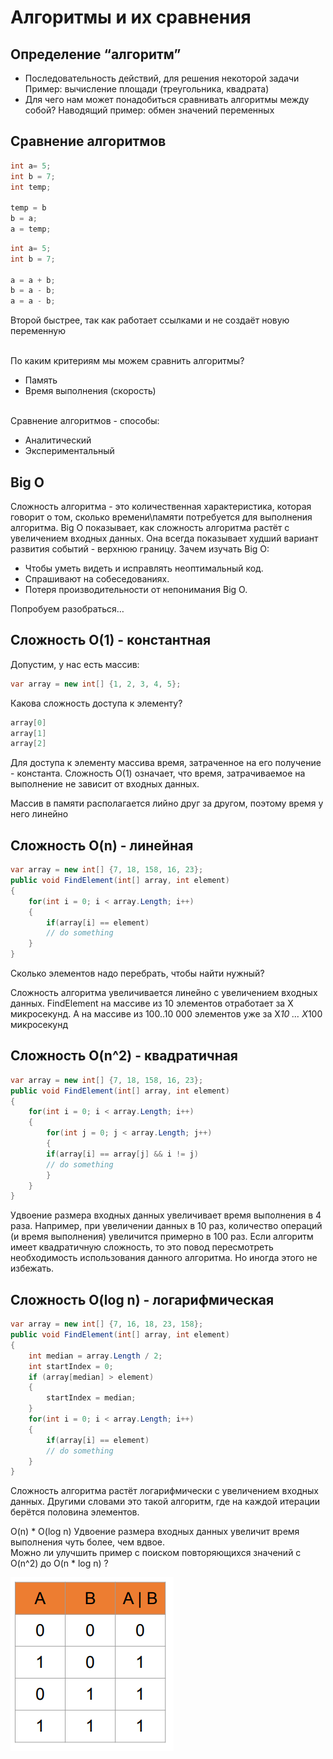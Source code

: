 # Алгоритмы и их сравнения

## Определение “алгоритм”
* Последовательность действий, для решения некоторой задачи Пример: вычисление площади (треугольника, квадрата)
* Для чего нам может понадобиться сравнивать алгоритмы между собой?
Наводящий пример: обмен значений переменных

## Сравнение алгоритмов

```C#
int a= 5;
int b = 7;
int temp;

temp = b
b = a;
a = temp;
```

```C#
int a= 5;
int b = 7;

a = a + b;
b = a - b;
a = a - b;
```

Второй быстрее, так как работает ссылками и не создаёт новую переменную

<br>По каким критериям мы можем сравнить алгоритмы?
* Память
* Время выполнения (скорость)

<br> Сравнение алгоритмов - способы:
* Аналитический
* Экспериментальный

## Big O
Сложность алгоритма - это количественная характеристика, которая говорит о том, сколько времени\памяти потребуется для выполнения алгоритма.
Big O показывает, как сложность алгоритма растёт с увеличением входных данных. Она всегда показывает худший вариант развития событий - верхнюю границу.
Зачем изучать Big O:
* Чтобы уметь видеть и исправлять неоптимальный код.
* Спрашивают на собеседованиях.
* Потеря производительности от непонимания Big O.

Попробуем разобраться…


## Сложность О(1) - константная 
Допустим, у нас есть массив:
```C# 
var array = new int[] {1, 2, 3, 4, 5};
```
Какова сложность доступа к элементу?
```c#
array[0]
array[1]
array[2]
```

Для доступа к элементу массива время, затраченное на его получение - константа.
Сложность О(1) означает, что время, затрачиваемое на выполнение не зависит от входных данных.

Массив в памяти располагается лийно друг за другом, поэтому время у него линейно

## Сложность O(n) - линейная
```C#
var array = new int[] {7, 18, 158, 16, 23};
public void FindElement(int[] array, int element)
{
    for(int i = 0; i < array.Length; i++)
    {
        if(array[i] == element)
        // do something
    }
}

```
Сколько элементов надо перебрать, чтобы найти нужный?


Сложность алгоритма увеличивается линейно с увеличением входных данных.
FindElement на массиве из 10 элементов отработает за Х микросекунд.
А на массиве из 100..10 000 элементов уже за Х*10 … Х*100 микросекунд

## Сложность O(n^2) - квадратичная

```C#
var array = new int[] {7, 18, 158, 16, 23};
public void FindElement(int[] array, int element)
{
    for(int i = 0; i < array.Length; i++)
    {
        for(int j = 0; j < array.Length; j++)
        {
        if(array[i] == array[j] && i != j)
        // do something
        }
    }
}
```

Удвоение размера входных данных увеличивает время выполнения в 4 раза.
Например, при увеличении данных в 10 раз, количество операций (и время выполнения) увеличится примерно в 100 раз.
Если алгоритм имеет квадратичную сложность, то это повод пересмотреть необходимость использования данного алгоритма. Но иногда этого не избежать.

## Сложность O(log n) - логарифмическая
```C#
var array = new int[] {7, 16, 18, 23, 158};
public void FindElement(int[] array, int element)
{
    int median = array.Length / 2;
    int startIndex = 0;
    if (array[median] > element)
    {
        startIndex = median;
    }
    for(int i = 0; i < array.Length; i++)
    {
        if(array[i] == element)
        // do something
    }
}
```

Сложность алгоритма растёт логарифмически с увеличением входных данных.
Другими словами это такой алгоритм, где на каждой итерации берётся половина элементов. 

O(n) * O(log n)
Удвоение размера входных данных увеличит время выполнения чуть более, чем вдвое.
<br>Можно ли улучшить пример с поиском повторяющихся значений с O(n^2) до O(n * log n) ?

![Image alt](https://github.com/IlyaGall/C-/blob/main/11%20%D0%A1%D1%82%D1%80%D1%83%D0%BA%D1%82%D1%83%D1%80%D1%8B%20%D0%B8%20%D0%BF%D0%B5%D1%80%D0%B5%D1%87%D0%B8%D1%81%D0%BB%D0%B5%D0%BD%D0%B8%D1%8F/img/1.PNG)
